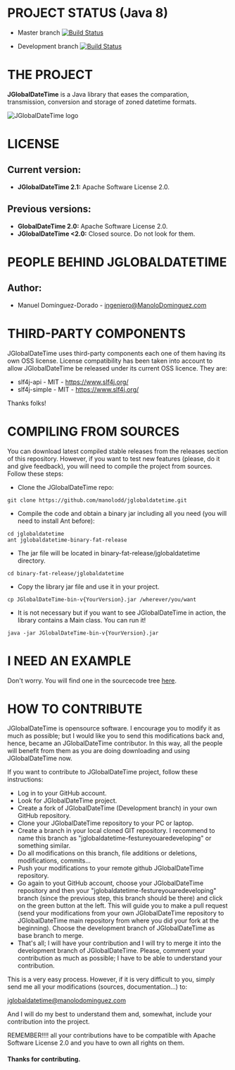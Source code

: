 # PROJECT STATUS (Java 8)

- Master branch [![Build Status](https://travis-ci.org/manolodd/jglobaldatetime.svg?branch=master)](https://travis-ci.org/manolodd/jglobaldatetime)

- Development branch [![Build Status](https://travis-ci.org/manolodd/jglobaldatetime.svg?branch=development)](https://travis-ci.org/manolodd/jglobaldatetime?branch=development)

# THE PROJECT

<b>JGlobalDateTime</b> is a Java library that eases the comparation, transmission, conversion and storage of zoned datetime formats.

![JGlobalDateTime logo](https://raw.githubusercontent.com/manolodd/jglobaldatetime/master/logo/jglobaldatetime-logo.jpg)

# LICENSE

## Current version:
 
- <b>JGlobalDateTime 2.1:</b> Apache Software License 2.0.

## Previous versions:

- <b>GlobalDateTime 2.0:</b> Apache Software License 2.0.
- <b>JGlobalDateTime <2.0:</b> Closed source. Do not look for them.

# PEOPLE BEHIND JGLOBALDATETIME

## Author:
    
 - Manuel Domínguez-Dorado - <ingeniero@ManoloDominguez.com>
  

# THIRD-PARTY COMPONENTS

JGlobalDateTime uses third-party components each one of them having its own OSS license. License compatibility has been taken into account to allow JGlobalDateTime be released under its current OSS licence. They are:

- slf4j-api - MIT - https://www.slf4j.org/
- slf4j-simple - MIT - https://www.slf4j.org/

Thanks folks!

# COMPILING FROM SOURCES

You can download latest compiled stable releases from the releases section of this repository. However, if you want to test new features (please, do it and give feedback), you will need to compile the project from sources. Follow these steps:

 - Clone the JGlobalDateTime repo: 
```console
git clone https://github.com/manolodd/jglobaldatetime.git
```
 - Compile the code and obtain a binary jar including all you need (you will need to install Ant before):
```console
cd jglobaldatetime
ant jglobaldatetime-binary-fat-release
```
 - The jar file will be located in binary-fat-release/jglobaldatetime directory.
```console
cd binary-fat-release/jglobaldatetime
```
 - Copy the library jar file and use it in your project.
```console
cp JGlobalDateTime-bin-v{YourVersion}.jar /wherever/you/want
```
 - It is not necessary but if you want to see JGlobalDateTime in action, the library contains a Main class. You can run it!
```console
java -jar JGlobalDateTime-bin-v{YourVersion}.jar
```

# I NEED AN EXAMPLE

Don't worry. You will find one in the sourcecode tree [here](https://github.com/manolodd/jglobaldatetime/blob/master/src/com/manolodominguez/jglobaldatetime/example/JGlobalDateTimeExample.java). 


# HOW TO CONTRIBUTE

JGlobalDateTime is opensource software. I encourage you to modify it as much as possible; but I would like you to send this modifications back and, hence, became an JGlobalDateTime contributor. In this way, all the people will benefit from them as you are doing downloading and using JGlobalDateTime now.

If you want to contribute to JGlobalDateTime project, follow these instructions:

 - Log in to your GitHub account.
 - Look for JGlobalDateTime project.
 - Create a fork of JGlobalDateTime (Development branch) in your own GitHub repository.
 - Clone your JGlobalDateTime repository to your PC or laptop.
 - Create a branch in your local cloned GIT repository. I recommend to name this branch as "jglobaldatetime-festureyouaredeveloping" or something similar.
 - Do all modifications on this branch, file additions or deletions, modifications, commits...
 - Push your modifications to your remote github JGlobalDateTime repository.
 - Go again to yout GitHub account, choose your JGlobalDateTime repository and then your "jglobaldatetime-festureyouaredeveloping" branch (since the previous step, this branch should be there) and click on the green button at the left. This will guide you to make a pull request (send your modifications from your own JGlobalDateTime repository to JGlobalDateTime main repository from where you did your fork at the beginning). Choose the development branch of JGlobalDateTime as base branch to merge.
 - That's all; I will have your contribution and I will try to merge it into the development branch of JGlobalDateTime. Please, comment your contribution as much as possible; I have to be able to understand your contribution.

This is a very easy process. However, if it is very difficult to you, simply send me all your modifications (sources, documentation...) to:

jglobaldatetime@manolodominguez.com

And I will do my best to understand them and, somewhat, include your contribution into the project.

REMEMBER!!!! all your contributions have to be compatible with Apache Software License 2.0 and you have to own all rights on them.

#### Thanks for contributing.
